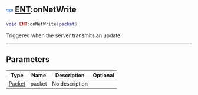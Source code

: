 ## ![server](../../.gitbook/assets/server.png) [ENT](./readme/ent.md):onNetWrite

```lua
void ENT:onNetWrite(packet)
```

Triggered when the server transmits an update

------
## Parameters

| Type   | Name | Description | Optional |
| ------ | ---- | ----------- | -------: |
| [Packet](./readme/packet.md) | packet | No description |  |

